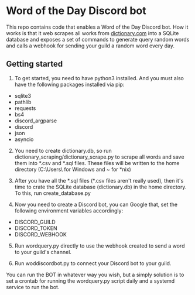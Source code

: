 # Word of the Day Discord bot
This repo contains code that enables a Word of the Day Discord bot. How it works is that it web scrapes all works from [dictionary.com](https://dictionary.com) into a SQLite database and exposes a set of commands to generate query random words and calls a webhook for sending your guild a random word every day.

## Getting started
1. To get started, you need to have python3 installed. And you must also have the following packages installed via pip:

- sqlite3
- pathlib
- requests
- bs4
- discord_argparse
- discord
- json
- asyncio

2. You need to create dictionary.db, so run dictionary_scraping/dictionary_scrape.py to scrape all words and save them into *.csv and *.sql files. These files will be written to the home directory (C:\\Users\\<username> for Windows and ~ for \*nix)

3. After you have all the \*.sql files (\*.csv files aren't really used), then it's time to crate the SQLite database (dictionary.db) in the home directory. To this, run create_database.py

4. Now you need to create a Discord bot, you can Google that, set the following environment variables accordingly:
- DISCORD_GUILD
- DISCORD_TOKEN
- DISCORD_WEBHOOK

5. Run wordquery.py directly to use the webhook created to send a word to your guild's channel.

6. Run woddiscordbot.py to connect your Discord bot to your guild.

You can run the BOT in whatever way you wish, but a simply solution is to set a crontab for running the wordquery.py script daily and a systemd service to run the bot.